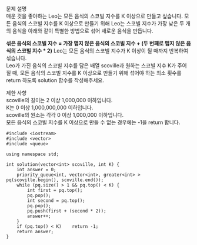 문제 설명   
매운 것을 좋아하는 Leo는 모든 음식의 스코빌 지수를 K 이상으로 만들고 싶습니다. 모든 음식의 스코빌 지수를 K 이상으로 만들기 위해 Leo는 스코빌 지수가 가장 낮은 두 개의 음식을 아래와 같이 특별한 방법으로 섞어 새로운 음식을 만듭니다.   

**섞은 음식의 스코빌 지수 = 가장 맵지 않은 음식의 스코빌 지수 + (두 번째로 맵지 않은 음식의 스코빌 지수 * 2)** 
Leo는 모든 음식의 스코빌 지수가 K 이상이 될 때까지 반복하여 섞습니다.   
Leo가 가진 음식의 스코빌 지수를 담은 배열 scoville과 원하는 스코빌 지수 K가 주어질 때, 모든 음식의 스코빌 지수를 K 이상으로 만들기 위해 섞어야 하는 최소 횟수를 return 하도록 solution 함수를 작성해주세요.   

제한 사항   
scoville의 길이는 2 이상 1,000,000 이하입니다.   
K는 0 이상 1,000,000,000 이하입니다.   
scoville의 원소는 각각 0 이상 1,000,000 이하입니다.   
모든 음식의 스코빌 지수를 K 이상으로 만들 수 없는 경우에는 -1을 return 합니다.   

```
#include <iostream>
#include <vector>
#include <queue>
 
using namespace std;
 
int solution(vector<int> scoville, int K) {
    int answer = 0;
    priority_queue<int, vector<int>, greater<int> > pq(scoville.begin(), scoville.end());
    while (pq.size() > 1 && pq.top() < K) {
        int first = pq.top();
        pq.pop();
        int second = pq.top();
        pq.pop();
        pq.push(first + (second * 2));
        answer++;
    }
    if (pq.top() < K)    return -1;
    return answer;
}
```
